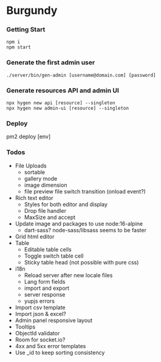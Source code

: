 # Burgundy

### Getting Start
```shell
npm i
npm start
```

### Generate the first admin user
```shell
./server/bin/gen-admin [username@domain.com] [password]
```

### Generate resources API and admin UI
```shell
npx hygen new api [resource] --singleton
npx hygen new admin-ui [resource] --singleton
```

### Deploy
pm2 deploy [env]

### Todos
- File Uploads
    - sortable
    - gallery mode
    - image dimension
    - file preview file switch transition (onload event?)
- Rich text editor
    - Styles for both editor and display
    - Drop file handler
    - MaxSize and accept
- Update image and packages to use node:16-alpine
    - dart-sass? node-sass/libsass seems to be faster
- Grid html editor
- Table
    - Editable table cells
    - Toggle switch table cell
    - Sticky table head (not possible with pure css)
- i18n
    - Reload server after new locale files
    - Lang form fields
    - import and export
    - server response
    - yupjs errors
- Import csv template
- Import json & excel?
- Admin panel responsive layout
- Tooltips
- ObjectId validator
- Room for socket.io?
- 4xx and 5xx error templates
- Use _id to keep sorting consistency